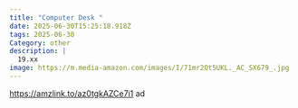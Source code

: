 ```yaml
---
title: "Computer Desk "
date: 2025-06-30T15:25:18.918Z
tags: 2025-06-30
Category: other
description: |
  19.xx 
image: https://m.media-amazon.com/images/I/71mr2Ot5UKL._AC_SX679_.jpg
---
```

https://amzlink.to/az0tgkAZCe7i1    ad